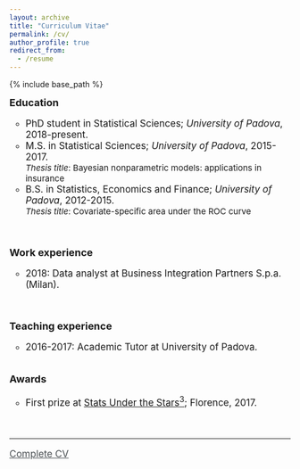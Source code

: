 ```yaml
---
layout: archive
title: "Curriculum Vitae"
permalink: /cv/
author_profile: true
redirect_from:
  - /resume
---
```


{% include base_path %}

<style type="text/css">
    a.typeA:hover {text-decoration: underline;}
</style>

<font style="font-size:17px">
<b style="font-size:18px"> Education </b>
<ul style="list-style-type:circle;">
  <li> PhD student in Statistical Sciences; <i>University of Padova</i>, 2018-present.</li>
  <li> M.S. in Statistical Sciences; <i>University of Padova</i>, 2015-2017.</li><font style="font-size:15px">
  <i>Thesis title</i>: Bayesian nonparametric models:  applications in insurance</font>
  <font style="font-size:17px"><li> B.S. in Statistics, Economics and Finance; <i>University of Padova</i>, 2012-2015.</li></font> <font style="font-size:15px">
  <i>Thesis title</i>: Covariate-specific area under the ROC curve</font> 
</ul>  
<br>


<b style="font-size:18px"> Work experience </b>
<ul style="list-style-type:circle;">
  <li>2018: Data analyst at Business Integration Partners S.p.a. (Milan). </li>
</ul>
<br>

<b style="font-size:18px">Teaching experience</b>
<ul style="list-style-type:circle;"> 
  <li>2016-2017: Academic Tutor at University of Padova.</li>
</ul>

<br>
<b style="font-size:18px">Awards</b>
<ul style="list-style-type:circle;"> 
<li>First prize at <a class="typeA" href="http://local.disia.unifi.it/sus3/">Stats Under the Stars<sup>3</sup></a>; Florence, 2017.</li>
</ul>
  
  
<br/>










<style type="text/css">
    a.typeB:
.hover-6 {
    &:before {
        content: '';
        position: absolute;
        bottom: 0;
        left: 0;
        right: 50%;
        height: 3px;
        background-color: @blue;
        transform: scaleX(0);
        transform-origin: bottom left;

        transition: transform 0.3s;
    }

    &:after {
        content: '';
        position: absolute;
        bottom: 0;
        right: 0;
        left : 50%;
        height: 3px;
        background-color: @blue;
        transform: scaleX(0);
        transform-origin: bottom right;

        transition: transform 0.3s;
    }

    &:hover {
        &:before {
            transform: scaleX(1);
        }

        &:after {
            transform: scaleX(1);
        }
    }
}
</style>




<hr>
<a class="typeB" href="https://laura-dangelo.github.io/files/CV_dangelo_laura.pdf" style="color:rgb(73,78,82)">Complete CV</a>


